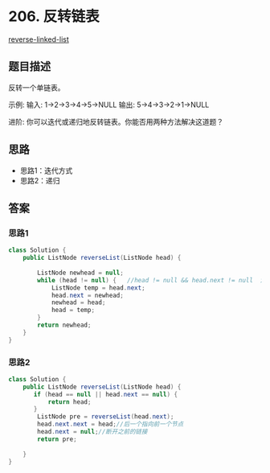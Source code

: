 # 206. 反转链表

[reverse-linked-list](https://leetcode-cn.com/problems/reverse-linked-list/)

## 题目描述
反转一个单链表。

示例:
输入: 1->2->3->4->5->NULL
输出: 5->4->3->2->1->NULL

进阶:
你可以迭代或递归地反转链表。你能否用两种方法解决这道题？


## 思路
- 思路1：迭代方式
- 思路2：递归


## 答案

### 思路1

```java
class Solution {
    public ListNode reverseList(ListNode head) {
        
        ListNode newhead = null;
        while (head != null) {   //head != null && head.next != null  注意该条件不能是这样的，否则丢失最后一个节点
            ListNode temp = head.next;
            head.next = newhead;
            newhead = head;
            head = temp;
        }
        return newhead;
    }
}
```

### 思路2
```java
class Solution {
    public ListNode reverseList(ListNode head) {
       if (head == null || head.next == null) {
           return head;
       } 
        ListNode pre = reverseList(head.next);
        head.next.next = head;//后一个指向前一个节点
        head.next = null;//断开之前的链接
        return pre;
       
    }
}
```


